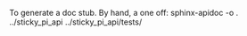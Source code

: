 To generate a doc stub.  By hand, a one off:
sphinx-apidoc -o . ../sticky_pi_api ../sticky_pi_api/tests/
